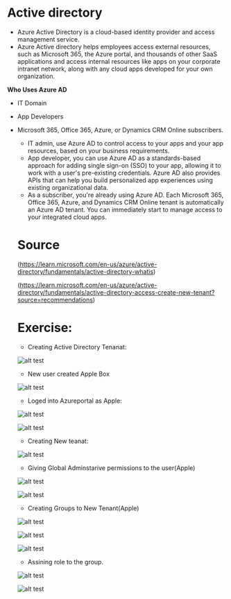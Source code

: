 # Active directory

- Azure Active Directory is a cloud-based identity provider and access management service.
- Azure Active directory helps employees access external resources, such as Microsoft 365, the Azure portal, and thousands of other SaaS applications and access internal resources like apps on your corporate intranet network, along with any cloud apps developed for your own organization.

**Who Uses Azure AD**

- IT Domain
- App Developers
- Microsoft 365, Office 365, Azure, or Dynamics CRM Online subscribers.


    - IT admin, use Azure AD to control access to your apps and your app resources, based on your business requirements.
    - App developer, you can use Azure AD as a standards-based approach for adding single sign-on (SSO) to your app, allowing it to work with a user's pre-existing credentials. Azure AD also provides APIs that can help you build personalized app experiences using existing organizational data.
    - As a subscriber, you're already using Azure AD. Each Microsoft 365, Office 365, Azure, and Dynamics CRM Online tenant is automatically an Azure AD tenant. You can immediately start to manage access to your integrated cloud apps.


    # Source

    (https://learn.microsoft.com/en-us/azure/active-directory/fundamentals/active-directory-whatis)

    (https://learn.microsoft.com/en-us/azure/active-directory/fundamentals/active-directory-access-create-new-tenant?source=recommendations)


    # Exercise:

    - Creating Active Directory Tenanat:


    ![alt test](../00_includes/Azure3week3/AD1newuser.png "AD1newuser.png")

    - New user created Apple Box

    ![alt test](../00_includes/Azure3week3/AD2newuseracc.png "AD2newuseracc.png")


    - Loged into Azureportal as Apple:


    ![alt test](../00_includes/Azure3week3/AD3appledirec.png "AD3appledirec.png")


    ![alt test](../00_includes/Azure3week3/AD4applerole.png "AD4applerole.png")

    - Creating New teanat:


    ![alt test](../00_includes/Azure3week3/AD5newten.png "AD5newten.png")


    - Giving Global Adminstarive permissions to the user(Apple)



    ![alt test](../00_includes/Azure3week3/AD6myorg.png "AD6myorg.png")



    ![alt test](../00_includes/Azure3week3/AD7glob.png "AD7glob.png")




    - Creating Groups to New Tenant(Apple)


    ![alt test](../00_includes/Azure3week3/AD1group.png "AD1group.png")


    ![alt test](../00_includes/Azure3week3/AD2groups.png "AD2groups.png")


    ![alt test](../00_includes/Azure3week3/AD3groups.png "AD3groups.png")


    - Assining role to the group.

    ![alt test](../00_includes/Azure3week3/AD4applerole.png "AD4applerole.png")



    ![alt test](../00_includes/Azure3week3/AD5groups.png "AD5groups.png")